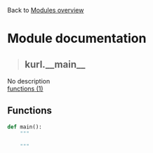 Back to [Modules overview](https://github.com/pyrustic/kurl/blob/master/docs/modules/README.md)
  
# Module documentation
>## kurl.\_\_main\_\_
No description
<br>
[functions (1)](https://github.com/pyrustic/kurl/blob/master/docs/modules/content/kurl.__main__/functions.md)


## Functions
```python
def main():
    """
    
    """

```

